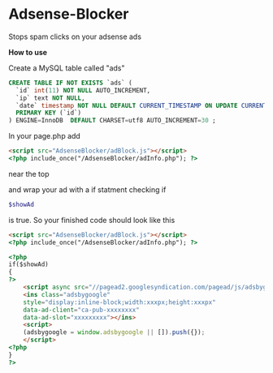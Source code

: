 Adsense-Blocker
===============

Stops spam clicks on your adsense ads

**How to use**

Create a MySQL table called "ads" 

```SQL
CREATE TABLE IF NOT EXISTS `ads` (
  `id` int(11) NOT NULL AUTO_INCREMENT,
  `ip` text NOT NULL,
  `date` timestamp NOT NULL DEFAULT CURRENT_TIMESTAMP ON UPDATE CURRENT_TIMESTAMP,
  PRIMARY KEY (`id`)
) ENGINE=InnoDB  DEFAULT CHARSET=utf8 AUTO_INCREMENT=30 ;
```

In your page.php add 
```HTML
<script src="AdsenseBlocker/adBlock.js"></script>
<?php include_once("/AdsenseBlocker/adInfo.php"); ?>
```
near the top

and wrap your ad with a if statment checking if 
```php
$showAd
```
is true.
So your finished code should look like this
```HTML
<script src="AdsenseBlocker/adBlock.js"></script>
<?php include_once("/AdsenseBlocker/adInfo.php"); ?>

<?php
if($showAd)
{
?>
	<script async src="//pagead2.googlesyndication.com/pagead/js/adsbygoogle.js"></script>
	<ins class="adsbygoogle"
	style="display:inline-block;width:xxxpx;height:xxxpx"
	data-ad-client="ca-pub-xxxxxxxx"
	data-ad-slot="xxxxxxxxx"></ins>
	<script>
	(adsbygoogle = window.adsbygoogle || []).push({});
	</script>
<?php
}
?>
```
